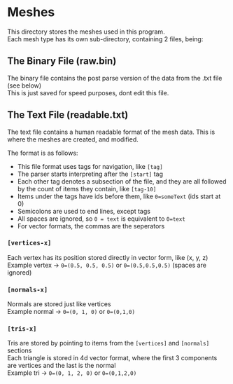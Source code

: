 # Meshes

This directory stores the meshes used in this program. <br>
Each mesh type has its own sub-directory, containing 2 files, being:

## The Binary File (raw.bin)

The binary file contains the post parse version of the data from the .txt file (see below) <br>
This is just saved for speed purposes, dont edit this file.

## The Text File (readable.txt)

The text file contains a human readable format of the mesh data. This is where the meshes are created, and modified.

The format is as follows:

* This file format uses tags for navigation, like `[tag]`
* The parser starts interpreting after the `[start]` tag
* Each other tag denotes a subsection of the file, and they are all followed by the count of items they contain, like `[tag-10]`
* Items under the tags have ids before them, like `0=someText` (ids start at 0)
* Semicolons are used to end lines, except tags
* All spaces are ignored, so `0 = text` is equivalent to `0=text`
* For vector formats, the commas are the seperators

### `[vertices-x]`

Each vertex has its position stored directly in vector form, like (x, y, z) <br>
Example vertex -> `0=(0.5, 0.5, 0.5)` or `0=(0.5,0.5,0.5)` (spaces are ignored)

### `[normals-x]`

Normals are stored just like vertices <br>
Example normal -> `0=(0, 1, 0)` or `0=(0,1,0)`

### `[tris-x]`

Tris are stored by pointing to items from the `[vertices]` and `[normals]` sections <br>
Each triangle is stored in 4d vector format, where the first 3 components are vertices and the last is the normal <br>
Example tri -> `0=(0, 1, 2, 0)` or `0=(0,1,2,0)`
